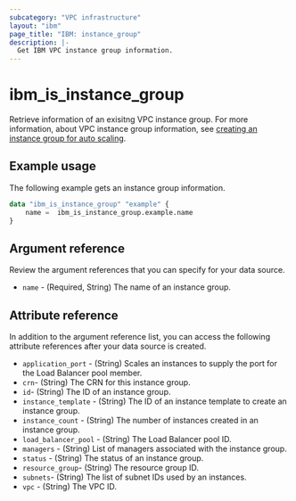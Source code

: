 ```yaml
---
subcategory: "VPC infrastructure"
layout: "ibm"
page_title: "IBM: instance_group"
description: |-
  Get IBM VPC instance group information.
---
```


# ibm_is_instance_group
Retrieve information of an exisitng VPC instance group. For more information, about VPC instance group information, see [creating an instance group for auto scaling](https://cloud.ibm.com/docs/vpc?topic=vpc-creating-auto-scale-instance-group).

## Example usage
The following example gets an instance group information.

```terraform
data "ibm_is_instance_group" "example" {
	name =  ibm_is_instance_group.example.name
}

```

## Argument reference
Review the argument references that you can specify for your data source. 

- `name` - (Required, String) The name of an instance group.

## Attribute reference
In addition to the argument reference list, you can access the following attribute references after your data source is created. 

- `application_port` - (String) Scales an instances to supply the port for the Load Balancer pool member.
- `crn`- (String) The CRN for this instance group.
- `id`- (String) The ID of an instance group.
- `instance_template` -  (String) The ID of an instance template to create an instance group.
- `instance_count` - (String) The number of instances created in an instance group.
- `load_balancer_pool` - (String) The Load Balancer pool ID.
- `managers` - (String) List of managers associated with the instance group.
- `status` - (String) The status of an instance group.
- `resource_group`-  (String) The resource group ID.
- `subnets`-  (String) The list of subnet IDs used by an instances.
- `vpc` - (String) The VPC ID.

